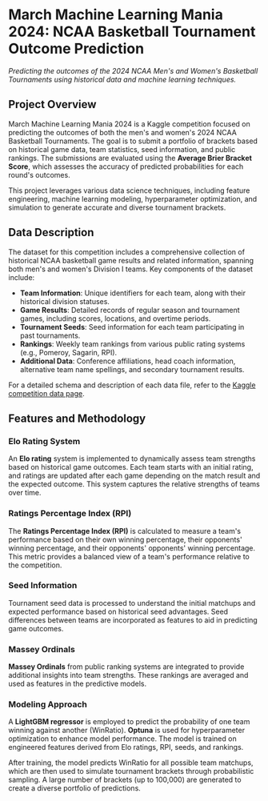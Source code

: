 # March Machine Learning Mania 2024: NCAA Basketball Tournament Outcome Prediction

*Predicting the outcomes of the 2024 NCAA Men's and Women's Basketball Tournaments using historical data and machine learning techniques.*

## Project Overview

March Machine Learning Mania 2024 is a Kaggle competition focused on predicting the outcomes of both the men's and women's 2024 NCAA Basketball Tournaments. The goal is to submit a portfolio of brackets based on historical game data, team statistics, seed information, and public rankings. The submissions are evaluated using the **Average Brier Bracket Score**, which assesses the accuracy of predicted probabilities for each round's outcomes.

This project leverages various data science techniques, including feature engineering, machine learning modeling, hyperparameter optimization, and simulation to generate accurate and diverse tournament brackets.

## Data Description

The dataset for this competition includes a comprehensive collection of historical NCAA basketball game results and related information, spanning both men's and women's Division I teams. Key components of the dataset include:

- **Team Information**: Unique identifiers for each team, along with their historical division statuses.
- **Game Results**: Detailed records of regular season and tournament games, including scores, locations, and overtime periods.
- **Tournament Seeds**: Seed information for each team participating in past tournaments.
- **Rankings**: Weekly team rankings from various public rating systems (e.g., Pomeroy, Sagarin, RPI).
- **Additional Data**: Conference affiliations, head coach information, alternative team name spellings, and secondary tournament results.

For a detailed schema and description of each data file, refer to the [Kaggle competition data page](#).

## Features and Methodology

### Elo Rating System

An **Elo rating** system is implemented to dynamically assess team strengths based on historical game outcomes. Each team starts with an initial rating, and ratings are updated after each game depending on the match result and the expected outcome. This system captures the relative strengths of teams over time.

### Ratings Percentage Index (RPI)

The **Ratings Percentage Index (RPI)** is calculated to measure a team's performance based on their own winning percentage, their opponents' winning percentage, and their opponents' opponents' winning percentage. This metric provides a balanced view of a team's performance relative to the competition.

### Seed Information

Tournament seed data is processed to understand the initial matchups and expected performance based on historical seed advantages. Seed differences between teams are incorporated as features to aid in predicting game outcomes.

### Massey Ordinals

**Massey Ordinals** from public ranking systems are integrated to provide additional insights into team strengths. These rankings are averaged and used as features in the predictive models.

### Modeling Approach

A **LightGBM regressor** is employed to predict the probability of one team winning against another (WinRatio). **Optuna** is used for hyperparameter optimization to enhance model performance. The model is trained on engineered features derived from Elo ratings, RPI, seeds, and rankings.

After training, the model predicts WinRatio for all possible team matchups, which are then used to simulate tournament brackets through probabilistic sampling. A large number of brackets (up to 100,000) are generated to create a diverse portfolio of predictions.

